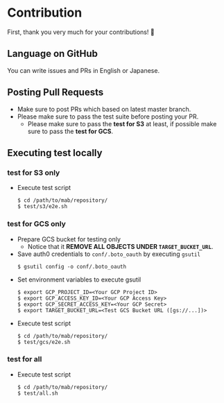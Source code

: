 Contribution
============

First, thank you very much for your contributions! :tada:

Language on GitHub
------------------

You can write issues and PRs in English or Japanese.

Posting Pull Requests
---------------------

* Make sure to post PRs which based on latest master branch.
* Please make sure to pass the test suite before posting your PR.
    * Please make sure to pass the **test for S3** at least, if possible make sure to pass the **test for GCS**.

Executing test locally
----------------------

### test for S3 only

* Execute test script
    ```
    $ cd /path/to/mab/repository/
    $ test/s3/e2e.sh
    ```

### test for GCS only

* Prepare GCS bucket for testing only
    * Notice that it **REMOVE ALL OBJECTS UNDER `TARGET_BUCKET_URL`**.
* Save auth0 credentials to `conf/.boto_oauth` by executing `gsutil`
    ```
    $ gsutil config -o conf/.boto_oauth
    ```
* Set environment variables to execute gsutil
    ```
    $ export GCP_PROJECT_ID=<Your GCP Project ID>
    $ export GCP_ACCESS_KEY_ID=<Your GCP Access Key>
    $ export GCP_SECRET_ACCESS_KEY=<Your GCP Secret>
    $ export TARGET_BUCKET_URL=<Test GCS Bucket URL ([gs://...])>
    ```
* Execute test script
    ```
    $ cd /path/to/mab/repository/
    $ test/gcs/e2e.sh
    ```

### test for all

* Execute test script
    ```
    $ cd /path/to/mab/repository/
    $ test/all.sh
    ```
